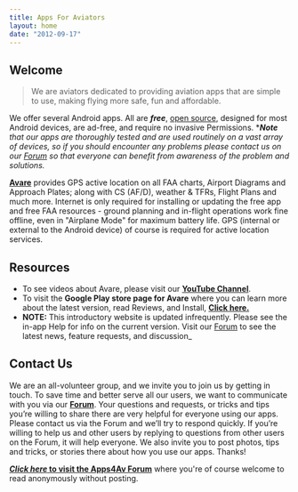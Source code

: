 ```yaml
---
title: Apps For Aviators
layout: home
date: "2012-09-17"
---
```


## Welcome

> We are aviators dedicated to providing aviation apps that are simple to use, making flying more safe, fun and affordable.

We offer several Android apps. All are **_free_**, 
[open source](https://en.wikipedia.org/wiki/Open-source_software), 
designed for most Android devices, are ad-free, and require no
invasive Permissions. \*_**Note** that our apps are thoroughly tested
and are used routinely on a vast array of devices, so if you should
encounter any problems please contact us on our
[Forum](https://groups.google.com/d/forum/apps4av-forum "Apps4Av Forum") 
so that everyone can benefit from awareness of the problem and
solutions._

[**Avare**](https://apps4av.net/site/avare-overview/ "Avare") provides
GPS active location on all FAA charts, Airport Diagrams and Approach
Plates; along with CS (AF/D), weather & TFRs, Flight Plans and much
more. Internet is only required for installing or updating the free
app and free FAA resources - ground planning and in-flight operations
work fine offline, even in "Airplane Mode" for maximum battery
life. GPS (internal or external to the Android device) of course is
required for active location services.

## Resources
<!--\[caption id="attachment\_69936" align="alignnone" width="640"\][![Offline Planning](images/OfflinePlanning.jpg)](images/2012/09/OfflinePlanning.jpg) Map screen during offline ground planning on a phone (Airplane Mode, GPS off, Avare v8.1.2).\[/caption\]-->

-   To see videos about Avare, please visit our 
	[**YouTube Channel**](https://www.youtube.com/channel/UC0OSj8qmkSg01DIilEzxHGg "Avare Videos").
-   To visit the **Google Play store page for Avare** where you can learn
	more about the latest version, read Reviews, and Install, 
	**[Click here.](https://play.google.com/store/apps/details?id=com.ds.avare "Avare page on Google Play Store")**
-   **NOTE:** This introductory website is updated infrequently. Please
	see the in-app Help for info on the current version. Visit our
	[Forum](https://groups.google.com/d/forum/apps4av-forum "Apps4Av Forum")
	to see the latest news, feature requests, and discussion_

<!--

* * *

[**+Apps**](https://apps4av.net/site/apps/ "+Apps") - Starting in 2018 Apps4Av is releasing new Android apps useful for anyone but not specifically designed for aviators. To learn more, [**Click here.**](https://apps4av.net/site/apps/ "+Apps")

**Older Apps** (most features now included in Avare):

**[![I-Timer 1.1 Screen](images/2013/01/itimerscreen.jpg?w=100)](images/2013/01/itimerscreen.jpg)
I-Timer**, a simple app for IFR pilots that's also useful for VFR pilots and even as a basic household timer.

-   To visit the **Google Play store page for I-Timer** where you can read Reviews and Install,
**[Click here.](https://play.google.com/store/apps/details?id=com.ds.itimer "I-Timer on Google Play Store")**

* * *

**[![I-FI Screen](images/i-fiscreen12.jpg)](images/2012/09/i-fiscreen12.jpg)
In-Flight Instruments** (**I-FI**) AI/Heading app.

-   To visit the **Google Play store page for I-FI** (In-Flight Instruments) where you can read Reviews and Install, 
**[Click here.](https://play.google.com/store/apps/details?id=com.ds.gyro "I-FI page on Google Play Store")**

* * *

**[![device-2013-11-03-192112-512](images/2013/11/device-2013-11-03-192112-5122.png?w=150)](images/2013/11/device-2013-11-03-192112-5122.png)
Avare** external I/O plugin app, that provides add-on functionality to
Avare. Currently, it is mostly used for connecting Avare to external
flight simulators and experimental auto-pilots.

-   To visit the **Google Play store page for Avare** add-on where you can read Reviews and Install, 
**[Click here.](https://play.google.com/store/apps/details?id=com.apps4av.avarehelper "Avare add-on page on Google Play Store")**

* * *

**[![device-2013-11-28-142601](images/2013/11/device-2013-11-28-1426012.png?w=100)](images/2013/11/device-2013-11-28-1426012.png)
Avare** Bluetooth GPS app to convert a second **Android** device such
as a phone into a Bluetooth GPS, so you can place it for optimum GPS
signal and provide reliable location to your primary Avare device.

-   To visit the **Google Play store page for Avare** Bluetooth GPS, where you can read Reviews and Install,
**[Click here.](https://play.google.com/store/search?q=com.apps4av.bluetoothgps&c=apps&hl=en "Avare Bluetooth GPS on Google Play Store")**

* * *

**[![device-2014-11-18-210646](images/2014/11/device-2014-11-18-2106462.png?w=94)](images/2014/11/device-2014-11-18-2106462.png)
Chart Sack** is GPS app that lets you navigate on any chart of your
choice, offline. Use a topographic map from the Internet, scan a paper
map, or even draw one yourself. The only requirements for the charts
are that they are to scale, and are in a JPEG, BMP, GIF, or PNG file
format.

-   To visit the **Google Play store page for Chart Sack** GPS app, where you can read Reviews and Install, 
**[Click here](https://play.google.com/store/apps/details?id=com.chartsack.charts "Chart Sack on Google Play Store").**

-->

## Contact Us

We are an all-volunteer group, and we invite you to join us by getting
in touch. To save time and better serve all our users, we want to
communicate with you via our
**[Forum](https://groups.google.com/forum/#%21forum/apps4av-forum "Apps4Av Forum")**. 
Your questions and requests, or tricks and tips you’re willing to
share there are very helpful for everyone using our apps. Please
contact us via the Forum and we’ll try to respond quickly. If you’re
willing to help us and other users by replying to questions from other
users on the Forum, it will help everyone. We also invite you to post
photos, tips and tricks, or stories there about how you use our
apps. Thanks!

**[_Click here_ to visit the Apps4Av Forum](https://groups.google.com/forum/#%21forum/apps4av-forum "Apps4Av Forum")**
where you're of course welcome to read anonymously without posting.
